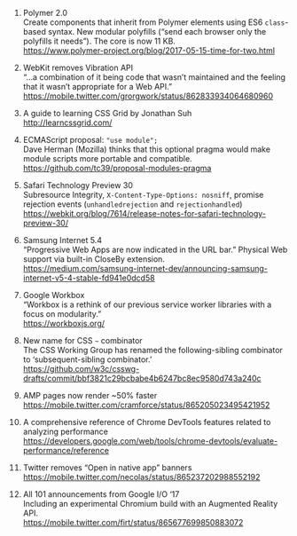 1. Polymer 2.0  
Create components that inherit from Polymer elements using ES6 `class`-based syntax. New modular polyfills (“send each browser only the polyfills it needs”). The core is now 11 KB.  
https://www.polymer-project.org/blog/2017-05-15-time-for-two.html

1. WebKit removes Vibration API  
“…a combination of it being code that wasn’t maintained and the feeling that it wasn’t appropriate for a Web API.”  
https://mobile.twitter.com/grorgwork/status/862833934064680960

1. A guide to learning CSS Grid by Jonathan Suh‏  
http://learncssgrid.com/

1. ECMAScript proposal: `"use module";`  
Dave Herman (Mozilla) thinks that this optional pragma would make module scripts more portable and compatible.
https://github.com/tc39/proposal-modules-pragma

1. Safari Technology Preview 30  
Subresource Integrity, `X-Content-Type-Options: nosniff`, promise rejection events (`unhandledrejection` and `rejectionhandled`)  
https://webkit.org/blog/7614/release-notes-for-safari-technology-preview-30/

1. Samsung Internet 5.4  
“Progressive Web Apps are now indicated in the URL bar.” Physical Web support via built-in CloseBy extension.  
https://medium.com/samsung-internet-dev/announcing-samsung-internet-v5-4-stable-fd941e0dcd58

1. Google Workbox  
“Workbox is a rethink of our previous service worker libraries with a focus on modularity.”  
https://workboxjs.org/

1. New name for CSS `~` combinator  
The CSS Working Group has renamed the following-sibling combinator to ‘subsequent-sibling combinator.’  
https://github.com/w3c/csswg-drafts/commit/bbf3821c29bcbabe4b6247bc8ec9580d743a240c

1. AMP pages now render ~50% faster  
https://mobile.twitter.com/cramforce/status/865205023495421952

1. A comprehensive reference of Chrome DevTools features related to analyzing performance  
https://developers.google.com/web/tools/chrome-devtools/evaluate-performance/reference

1. Twitter removes “Open in native app” banners  
https://mobile.twitter.com/necolas/status/865237202988552192

1. All 101 announcements from Google I/O ‘17  
Including an experimental Chromium build with an Augmented Reality API.  
https://mobile.twitter.com/firt/status/865677699850883072